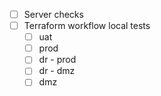- [ ] Server checks 
- [ ] Terraform workflow local tests
	- [ ] uat
	- [ ] prod
	- [ ] dr - prod
	- [ ] dr - dmz
	- [ ] dmz
